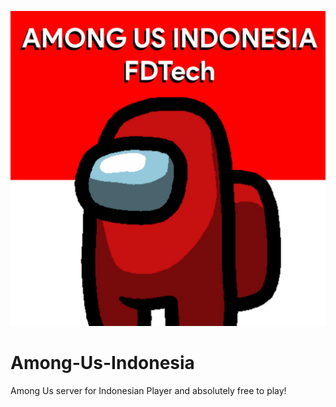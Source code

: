 ![logo](https://github.com/fidhoredana/Among-Us-Indonesia/blob/master/img/AMONGUS-ID-FDTECH-LOGO.jpg)
# Among-Us-Indonesia
Among Us server for Indonesian Player and absolutely free to play!
